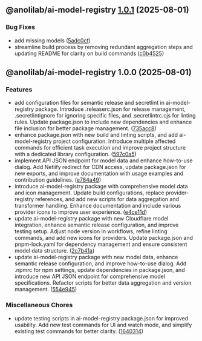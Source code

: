 ## @anolilab/ai-model-registry [1.0.1](https://github.com/anolilab/ai-models/compare/@anolilab/ai-model-registry@1.0.0...@anolilab/ai-model-registry@1.0.1) (2025-08-01)

### Bug Fixes

* add missing models ([5adc0cf](https://github.com/anolilab/ai-models/commit/5adc0cf64b48675080f199a1229eecac88540dcc))
* streamline build process by removing redundant aggregation steps and updating README for clarity on build commands ([c0b4525](https://github.com/anolilab/ai-models/commit/c0b452541bcae0e6d4c594b012fa70b68a752f52))

## @anolilab/ai-model-registry 1.0.0 (2025-08-01)

### Features

* add configuration files for semantic release and secretlint in ai-model-registry package. Introduce .releaserc.json for release management, .secretlintignore for ignoring specific files, and .secretlintrc.cjs for linting rules. Update package.json to include new dependencies and enhance file inclusion for better package management. ([735acc8](https://github.com/anolilab/ai-models/commit/735acc85d752ecf728b42a3222644807eca85d8c))
* enhance package.json with new build and linting scripts, and add ai-model-registry project configuration. Introduce multiple affected commands for efficient task execution and improve project structure with a dedicated library configuration. ([597c0a5](https://github.com/anolilab/ai-models/commit/597c0a51123f9460e94fab049db410b9561b09c2))
* implement API JSON endpoint for model data and enhance how-to-use dialog. Add Netlify redirect for CDN access, update package.json for new exports, and improve documentation with usage examples and contribution guidelines. ([e784a49](https://github.com/anolilab/ai-models/commit/e784a497b335fe39c922f5f84d8df995d16dc9a7))
* introduce ai-model-registry package with comprehensive model data and icon management. Update build configurations, replace provider-registry references, and add new scripts for data aggregation and transformer handling. Enhance documentation and include various provider icons to improve user experience. ([e4ce11d](https://github.com/anolilab/ai-models/commit/e4ce11d99f3e9b0e28873f807043f8cedec49056))
* update ai-model-registry package with new Cloudflare model integration, enhance semantic release configuration, and improve testing setup. Adjust node version in workflows, refine linting commands, and add new icons for providers. Update package.json and pnpm-lock.yaml for dependency management and ensure consistent model data structure. ([2c7b41a](https://github.com/anolilab/ai-models/commit/2c7b41a5bd8bebfbe3df6ebe582ff22e5a484bbb))
* update ai-model-registry package with new model data, enhance semantic release configuration, and improve how-to-use dialog. Add .npmrc for npm settings, update dependencies in package.json, and introduce new API JSON endpoint for comprehensive model specifications. Refactor scripts for better data aggregation and version management. ([554e945](https://github.com/anolilab/ai-models/commit/554e945c4cc7147cec03e13a670456e9fe3af934))

### Miscellaneous Chores

* update testing scripts in ai-model-registry package.json for improved usability. Add new test commands for UI and watch mode, and simplify existing test commands for better clarity. ([1640314](https://github.com/anolilab/ai-models/commit/1640314034ed6c66ef52cd7b2762023ce1e966ff))
